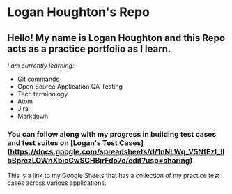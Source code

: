 # Logan Houghton's Repo

## Hello! My name is Logan Houghton and this Repo acts as a practice portfolio as I learn.

_I am currently learning:_
* Git commands
* Open Source Application QA Testing
* Tech terminology
* Atom
* Jira
* Markdown

### You can follow along with my progress in building test cases and test suites on [Logan's Test Cases] (https://docs.google.com/spreadsheets/d/1nNLWq_V5NfEzI_lIbBprczLOWnXbicCwSGHBjrFdo7c/edit?usp=sharing)

This is a link to my Google Sheets that has a collection of my practice test cases across various applications.

